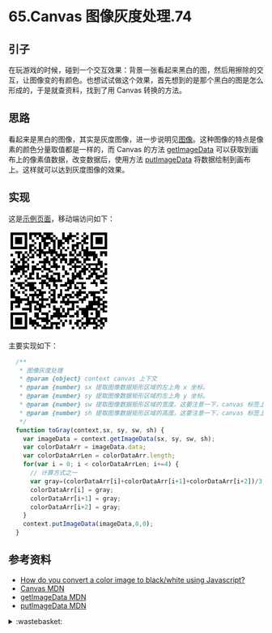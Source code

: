 # 65.Canvas 图像灰度处理.74
## <a name="start"></a> 引子
在玩游戏的时候，碰到一个交互效果：背景一张看起来黑白的图，然后用擦除的交互，让图像变的有颜色。也想试试做这个效果，首先想到的是那个黑白的图是怎么形成的，于是就查资料，找到了用 Canvas 转换的方法。

## 思路
看起来是黑白的图像，其实是灰度图像，进一步说明见[图像][url-segment-73]。这种图像的特点是像素的颜色分量取值都是一样的，而 Canvas 的方法 [getImageData][url-mdn-getImageData] 可以获取到画布上的像素值数据，改变数据后，使用方法 [putImageData][url-mdn-putImageData] 将数据绘制到画布上。这样就可以达到灰度图像的效果。

## 实现
这是[示例页面][url-lab-65-index]，移动端访问如下：

![65-gray][url-local-gray]

主要实现如下：
```js
  /**
   * 图像灰度处理
   * @param {object} context canvas 上下文
   * @param {number} sx 提取图像数据矩形区域的左上角 x 坐标。
   * @param {number} sy 提取图像数据矩形区域的左上角 y 坐标。
   * @param {number} sw 提取图像数据矩形区域的宽度。这要注意一下，canvas 标签上 width 属性值，不是渲染后实际宽度值，否则在高清手机屏幕下且做了高清处理，只能获取到部分图像宽度。
   * @param {number} sh 提取图像数据矩形区域的高度。这要注意一下，canvas 标签上 height 属性值，不是渲染后实际高度值，否则在高清手机屏幕下且做了高清处理，只能获取到部分图像高度。
   */
  function toGray(context,sx, sy, sw, sh) {
    var imageData = context.getImageData(sx, sy, sw, sh);
    var colorDataArr = imageData.data;
    var colorDataArrLen = colorDataArr.length;
    for(var i = 0; i < colorDataArrLen; i+=4) {
      // 计算方式之一
      var gray=(colorDataArr[i]+colorDataArr[i+1]+colorDataArr[i+2])/3;
      colorDataArr[i] = gray;
      colorDataArr[i+1] = gray;
      colorDataArr[i+2] = gray;
    }
    context.putImageData(imageData,0,0);
  }
```

## <a name="reference"></a> 参考资料
- [How do you convert a color image to black/white using Javascript?][url-stackoverflow-1]
- [Canvas MDN][url-mdn-canvas]
- [getImageData MDN][url-mdn-getImageData]
- [putImageData MDN][url-mdn-putImageData]



[url-base]:https://xxholic.github.io/segment

[url-stackoverflow-1]:https://stackoverflow.com/questions/562135/how-do-you-convert-a-color-image-to-black-white-using-javascript
[url-mdn-canvas]:https://developer.mozilla.org/zh-CN/docs/Web/API/Canvas_API
[url-mdn-getImageData]:https://developer.mozilla.org/en-US/docs/Web/API/CanvasRenderingContext2D/getImageData
[url-mdn-putImageData]:https://developer.mozilla.org/en-US/docs/Web/API/CanvasRenderingContext2D/putImageData

[url-segment-73]:https://github.com/XXHolic/segment/issues/73
[url-lab-65-index]:https://xxholic.github.io/lab/segment/65/index.html

[url-local-gray]:../images/65/qr-gray.png


<details>
<summary>:wastebasket:</summary>


最近看了一部作品[《我失去了身体》][url-movie]，整体的气氛有些压抑，但还是蛮好看的。从现实和超现实不同的线讲述故事，两者在似乎即将要交融的那一刻，最终还是提醒我们要面对现实。

![65-poster][url-local-poster]

</details>

[url-movie]:https://movie.douban.com/subject/33415943/
[url-local-poster]:../images/65/poster.png
